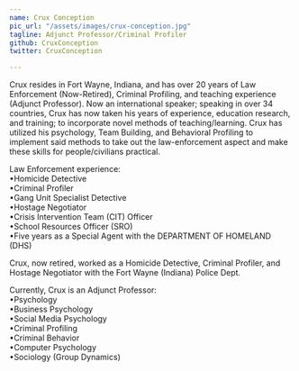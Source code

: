 ```yaml
---
name: Crux Conception
pic_url: "/assets/images/crux-conception.jpg"
tagline: Adjunct Professor/Criminal Profiler
github: CruxConception
twitter: CruxConception

---
```

Crux resides in Fort Wayne, Indiana, and has over 20 years of Law Enforcement (Now-Retired), Criminal Profiling, and teaching experience (Adjunct Professor). Now an international speaker; speaking in over 34 countries, Crux has now taken his years of experience, education research, and training; to incorporate novel methods of teaching/learning. Crux has utilized his psychology, Team Building, and Behavioral Profiling to implement said methods to take out the law-enforcement aspect and make these skills for people/civilians practical.  
  
Law Enforcement experience:  
•Homicide Detective  
•Criminal Profiler  
•Gang Unit Specialist Detective  
•Hostage Negotiator  
•Crisis Intervention Team (CIT) Officer  
•School Resources Officer (SRO)  
•Five years as a Special Agent with the DEPARTMENT OF HOMELAND (DHS)  
  
Crux, now retired, worked as a Homicide Detective, Criminal Profiler, and Hostage Negotiator with the Fort Wayne (Indiana) Police Dept.  
  
Currently, Crux is an Adjunct Professor:  
•Psychology  
•Business Psychology  
•Social Media Psychology  
•Criminal Profiling  
•Criminal Behavior  
•Computer Psychology  
•Sociology (Group Dynamics)